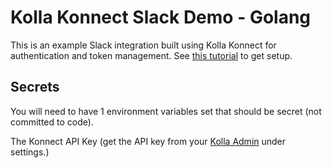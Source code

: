 
# Kolla Konnect Slack Demo - Golang

This is an example Slack integration built using Kolla Konnect for authentication and token management.
See [this tutorial](https://docs.getkolla.com/kolla/tutorials/build-a-slack-integration) to get setup.

## Secrets

You will need to have 1 environment variables set that should be secret (not committed to code).

The Konnect API Key (get the API key from your [Kolla Admin](https://app.getkolla.com/) under settings.)
